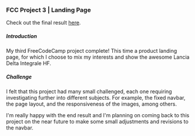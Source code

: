 ### FCC Project 3 | Landing Page

Check out the final result [here](#).

##### Introduction

My third FreeCodeCamp project complete! This time a product landing page, for which I choose to mix my interests and show the awesome Lancia Delta Integrale HF.

##### Challenge

I felt that this project had many small challenged, each one requiring investigating further into different subjects. For example, the fixed navbar, the page layout, and the responsiveness of the images, among others. 

I'm really happy with the end result and I'm planning on coming back to this project on the near future to make some small adjustments and revisions to the navbar. 

